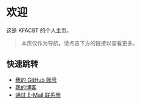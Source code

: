 # 欢迎

这是 KFACBT 的个人主页。

> 本页仅作为导航，请点击下方的链接以查看更多。



## 快速跳转

* [我的 GitHub 账号](https://github.com/gytxtx/)
* [我的博客](https://gytxtx.github.io/Blog/)
* [通过 E-Mail 联系我](mailto:gytxtx@outlook.com)

